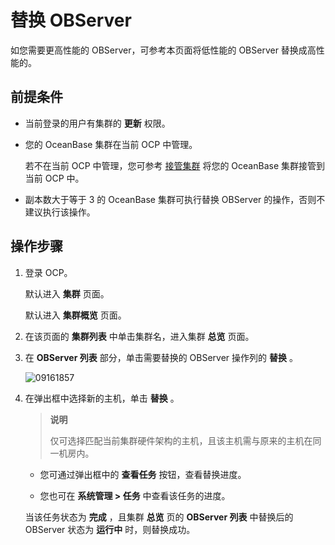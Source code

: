 替换 OBServer 
================================

如您需要更高性能的 OBServer，可参考本页面将低性能的 OBServer 替换成高性能的。

前提条件 
-------------------------

* 当前登录的用户有集群的 **更新** 权限。

  

* 您的 OceanBase 集群在当前 OCP 中管理。

  若不在当前 OCP 中管理，您可参考 [接管集群](../1.take-over-a-cluster.md) 将您的 OceanBase 集群接管到当前 OCP 中。
  

* 副本数大于等于 3 的 OceanBase 集群可执行替换 OBServer 的操作，否则不建议执行该操作。

  




操作步骤 
-------------------------

1. 登录 OCP。

   默认进入 **集群** 页面。

   默认进入 **集群概览** 页面。
   

2. 在该页面的 **集群列表** 中单击集群名，进入集群 **总览** 页面。

   

3. 在 **OBServer 列表** 部分，单击需要替换的 OBServer 操作列的 **替换** 。

   ![09161857](https://help-static-aliyun-doc.aliyuncs.com/assets/img/zh-CN/1160562361/p327412.png)
   

4. 在弹出框中选择新的主机，单击 **替换** 。

   > **说明**
   >
   > 仅可选择匹配当前集群硬件架构的主机，且该主机需与原来的主机在同一机房内。

   * 您可通过弹出框中的 **查看任务** 按钮，查看替换进度。

   * 您也可在 **系统管理 \> 任务** 中查看该任务的进度。

   当该任务状态为 **完成** ，且集群 **总览** 页的 **OBServer 列表** 中替换后的 OBServer 状态为 **运行中** 时，则替换成功。
   



